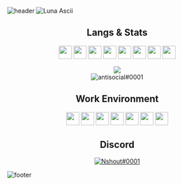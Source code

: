![header](https://cdn.discordapp.com/attachments/983088901906382868/1003956858987487283/header.png?size=4096)
<img src="https://i.imgur.com/bHX52my.png" alt="Luna Ascii">

<h2 align="center">Langs & Stats</h2>
  <p align="center">
    <img height="30" src="https://img.shields.io/badge/Python-758AAA?style=for-the-badge&logo=Python&logoColor=white">
    <img height="30" src="https://img.shields.io/badge/C-758AAA?style=for-the-badge&logo=c&logoColor=white">
    <img height="30" src="https://img.shields.io/badge/C%23-758AAA?style=for-the-badge&logo=c-sharp&logoColor=white">
    <img height="30" src="https://img.shields.io/badge/C%2B%2B-758AAA?style=for-the-badge&logo=c%2B%2B&&logoColor=white">
    <img height="30" src="https://img.shields.io/badge/Kotlin-758AAA?style=for-the-badge&logo=kotlin&logoColor=white">
    <img height="30" src="https://img.shields.io/badge/CSS3-758AAA?style=for-the-badge&logo=css3&logoColor=white">
    <img height="30" src="https://img.shields.io/badge/HTML5-758AAA?style=for-the-badge&logo=html5&logoColor=white">
    <img height="30" src="https://img.shields.io/badge/JavaScript-758AAA?style=for-the-badge&logo=javascript&logoColor=white">
<div align="center">
  <img src="https://github-profile-trophy.vercel.app/?username=Nshout&theme=oldie&no-bg=true&no-frame=true&margin-w=11&column=7"></br>
    <img src="https://komarev.com/ghpvc/?username=Nshout&color=758AAA&style=for-the-badge" alt="antisocial#0001">
</div>

<h2 align="center">Work Environment</h2>
  <p align="center">
    <img height="30" src="https://img.shields.io/badge/Pycharm-758AAA?style=for-the-badge&logo=PyCharm&logoColor=white">
    <img height="30" src="https://img.shields.io/badge/Rider-758AAA?style=for-the-badge&logo=Rider&logoColor=white">
    <img height="30" src="https://img.shields.io/badge/IntelliJ_IDEA-758AAA?style=for-the-badge&logo=intellij-idea&logoColor=white">
    <img height="30" src="https://img.shields.io/badge/CLion-758AAA?style=for-the-badge&logo=clion&logoColor=white">
    <img height="30" src="https://img.shields.io/badge/WebStorm-758AAA?style=for-the-badge&logo=WebStorm&logoColor=white">
    <img height="30" src="https://img.shields.io/badge/Emacs-758AAA?style=for-the-badge&logo=gnu-emacs&logoColor=white">
    <img height="30" src="https://img.shields.io/badge/Discord-758AAA?style=for-the-badge&logo=Discord&logoColor=white">
</p>

</h2>
<h2 align="center">Discord</h2>
<a href="https://github.com/Najuky">
  <p align="center">
    <img src="https://discord.c99.nl/widget/theme-3/406907871998246924.png" alt="Nshout#0001">
  </p>
</a>

![footer](https://cdn.discordapp.com/attachments/983088901906382868/1003956858689695784/footer.png?size=4096)
